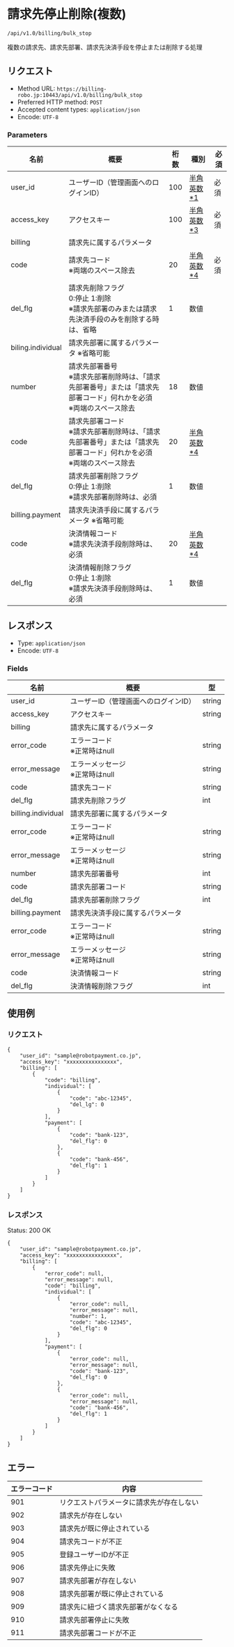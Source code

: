 # 請求先停止削除(複数)

`/api/v1.0/billing/bulk_stop`

複数の請求先、請求先部署、請求先決済手段を停止または削除する処理

## リクエスト
- Method URL: `https://billing-robo.jp:10443/api/v1.0/billing/bulk_stop`
- Preferred HTTP method: `POST`
- Accepted content types: `application/json`
- Encode: `UTF-8`

### Parameters

| 名前              | 概要                                                                                                                         | 桁数 | 種別                               | 必須 |
| ----------------- | ---------------------------------------------------------------------------------------------------------------------------- | ---- | ---------------------------------- | ---- |
| user_id           | ユーザーID（管理画面へのログインID）                                                                                         | 100  | [半角英数\*1](/README.md#種別注釈) | 必須 |
| access_key        | アクセスキー                                                                                                                 | 100  | [半角英数\*3](/README.md#種別注釈) | 必須 |
| billing           | 請求先に属するパラメータ                                                                                                     |      |                                    |      |
| code              | 請求先コード  <br> ※両端のスペース除去                                                                                       | 20   | [半角英数\*4](/README.md#種別注釈) | 必須 |
| del_flg           | 請求先削除フラグ <br> 0:停止 1:削除 <br> ※請求先部署のみまたは請求先決済手段のみを削除する時は、省略                         | 1    | 数値                               |      |
| biling.individual | 請求先部署に属するパラメータ ※省略可能                                                                                       |      |                                    |      |
| number            | 請求先部署番号 <br> ※請求先部署削除時は、「請求先部署番号」または「請求先部署コード」何れかを必須 <br> ※両端のスペース除去   | 18   | 数値                               |      |
| code              | 請求先部署コード <br> ※請求先部署削除時は、「請求先部署番号」または「請求先部署コード」何れかを必須 <br> ※両端のスペース除去 | 20   | [半角英数\*4](/README.md#種別注釈) |      |
| del_flg           | 請求先部署削除フラグ <br> 0:停止 1:削除 <br> ※請求先部署削除時は、必須                                                       | 1    | 数値                               |      |
| billing.payment   | 請求先決済手段に属するパラメータ ※省略可能                                                                                   |      |                                    |      |
| code              | 決済情報コード <br> ※請求先決済手段削除時は、必須                                                                            | 20   | [半角英数\*4](/README.md#種別注釈) |      |
| del_flg           | 決済情報削除フラグ <br> 0:停止 1:削除 <br> ※請求先決済手段削除時は、必須                                                     | 1    | 数値                               |      |

## レスポンス

- Type: `application/json`
- Encode: `UTF-8`

### Fields

| 名前               | 概要                                 | 型     |
| ------------------ | ------------------------------------ | ------ |
| user_id            | ユーザーID（管理画面へのログインID） | string |
| access_key         | アクセスキー                         | string |
| billing            | 請求先に属するパラメータ             |        |
| error_code         | エラーコード <br> ※正常時はnull      | string |
| error_message      | エラーメッセージ <br> ※正常時はnull  | string |
| code               | 請求先コード                         | string |
| del_flg            | 請求先削除フラグ                     | int    |
| billing.individual | 請求先部署に属するパラメータ         |        |
| error_code         | エラーコード <br> ※正常時はnull      | string |
| error_message      | エラーメッセージ <br> ※正常時はnull  | string |
| number             | 請求先部署番号                       | int    |
| code               | 請求先部署コード                     | string |
| del_flg            | 請求先部署削除フラグ                 | int    |
| billing.payment    | 請求先決済手段に属するパラメータ     |        |
| error_code         | エラーコード <br> ※正常時はnull      | string |
| error_message      | エラーメッセージ <br> ※正常時はnull  | string |
| code               | 決済情報コード                       | string |
| del_flg            | 決済情報削除フラグ                   | int    |

## 使用例

### リクエスト

```
{
    "user_id": "sample@robotpayment.co.jp",
    "access_key": "xxxxxxxxxxxxxxxx",
    "billing": [
        {
            "code": "billing",
            "individual": [
                {
                    "code": "abc-12345",
                    "del_lg": 0
                }
            ],
            "payment": [
                {
                    "code": "bank-123",
                    "del_flg": 0
                },
                {
                    "code": "bank-456",
                    "del_flg": 1
                }
            ]
        }
    ]
}
```

### レスポンス

Status: 200 OK

```
{
    "user_id": "sample@robotpayment.co.jp",
    "access_key": "xxxxxxxxxxxxxxxx",
    "billing": [
        {
            "error_code": null,
            "error_message": null,
            "code": "billing",
            "individual": [
                {
                    "error_code": null,
                    "error_message": null,
                    "number": 1,
                    "code": "abc-12345",
                    "del_flg": 0
                }
            ],
            "payment": [
                {
                    "error_code": null,
                    "error_message": null,
                    "code": "bank-123",
                    "del_flg": 0
                },
                {
                    "error_code": null,
                    "error_message": null,
                    "code": "bank-456",
                    "del_flg": 1
                }
            ]
        }
    ]
}
```

## エラー

| エラーコード | 内容                                     |
| ------------ | ---------------------------------------- |
| 901          | リクエストパラメータに請求先が存在しない |
| 902          | 請求先が存在しない                       |
| 903          | 請求先が既に停止されている               |
| 904          | 請求先コードが不正                       |
| 905          | 登録ユーザーIDが不正                     |
| 906          | 請求先停止に失敗                         |
| 907          | 請求先部署が存在しない                   |
| 908          | 請求先部署が既に停止されている           |
| 909          | 請求先に紐づく請求先部署がなくなる       |
| 910          | 請求先部署停止に失敗                     |
| 911          | 請求先部署コードが不正                   |